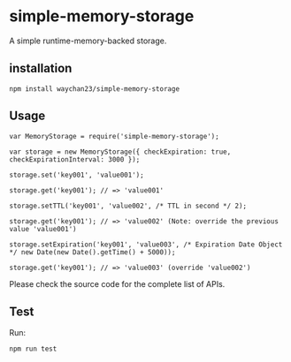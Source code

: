 # simple-memory-storage
A simple runtime-memory-backed storage.

## installation
`npm install waychan23/simple-memory-storage`

## Usage

```
var MemoryStorage = require('simple-memory-storage');

var storage = new MemoryStorage({ checkExpiration: true, checkExpirationInterval: 3000 });

storage.set('key001', 'value001');

storage.get('key001'); // => 'value001'

storage.setTTL('key001', 'value002', /* TTL in second */ 2);

storage.get('key001'); // => 'value002' (Note: override the previous value 'value001')

storage.setExpiration('key001', 'value003', /* Expiration Date Object */ new Date(new Date().getTime() + 5000));

storage.get('key001'); // => 'value003' (override 'value002')
```
Please check the source code for the complete list of APIs.

## Test

Run:  
```
npm run test
```
